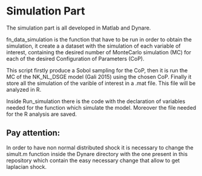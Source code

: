 # Simulation Part
The simulation part is all developed in Matlab and Dynare.

fn_data_simulation is the function that have to be run in order to obtain the simulation, it create a a dataset  with the simulation of each variable of interest, containing the desired number of MonteCarlo simulation (MC) for each of the desired Configuration of Parameters (CoP).

This script firstly produce a Sobol sampling for the CoP, then it is run the MC of the NK_NL_DSGE model (Gali 2015) using the chosen CoP. Finally it store all the simulation of the varible of interest in a .mat file. This file will be analyzed in R.

Inside Run_simulation there is the code with the declaration of variables needed for the function which simulate the model. Moreover the file needed for the R analysis are saved. 

## Pay attention:
In order to have non normal distributed shock it is necessary to change the simult.m function inside the Dynare directory with the one present in this repository which contain the easy necessary change that allow to get laplacian shock.
